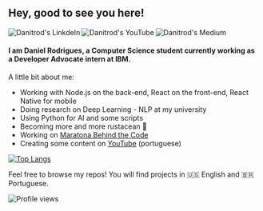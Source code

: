 ## Hey, good to see you here!
  
<a href="https://www.linkedin.com/in/danitrod/">
  <img align="left" alt="Danitrod's LinkdeIn" src="https://img.shields.io/badge/LinkedIn--_.svg?style=social&logo=linkedin" />
</a>
<a href="https://www.youtube.com/channel/UCJx95nOeX4Ls8Yaqor3v7qA">
  <img align="left" alt="Danitrod's YouTube" src="https://img.shields.io/badge/YouTube--_.svg?style=social&logo=youtube" />
</a>
<a href="https://medium.com/@danitrod">
  <img align="left" alt="Danitrod's Medium" src="https://img.shields.io/badge/Medium--_.svg?style=social&logo=medium" />
</a>
<br />

#### I am Daniel Rodrigues, a Computer Science student currently working as a Developer Advocate intern at IBM.

A little bit about me:

- Working with Node.js on the back-end, React on the front-end, React Native for mobile
- Doing research on Deep Learning - NLP at my university
- Using Python for AI and some scripts
- Becoming more and more rustacean 🦀
- Working on [Maratona Behind the Code](https://maratona.dev)
- Creating some content on [YouTube](https://www.youtube.com/channel/UCJx95nOeX4Ls8Yaqor3v7qA) (portuguese)

[![Top Langs](https://github-readme-stats.vercel.app/api/top-langs/?username=danitrod&layout=compact&hide=matlab,css,swift,html,jupyter%20notebook,vim%20script&langs_count=10)](https://github.com/anuraghazra/github-readme-stats)

Feel free to browse my repos! You will find projects in 🇺🇸 English and 🇧🇷 Portuguese.

![Profile views](https://gpvc.arturio.dev/danitrod)
